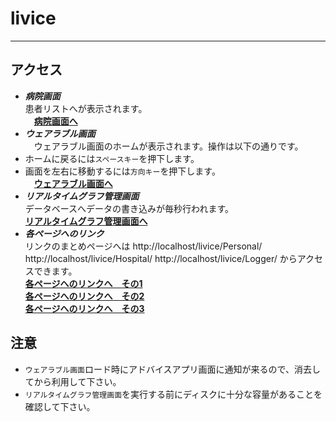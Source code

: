 # livice   
---
## アクセス
- ***病院画面***   
   患者リストへが表示されます。   
　**[病院画面へ](http://localhost/livice/hospital/patient_list)**
- ***ウェアラブル画面***   
　ウェアラブル画面のホームが表示されます。操作は以下の通りです。   
 - ホームに戻るには`スペースキー`を押下します。   
 - 画面を左右に移動するには`方向キー`を押下します。   
　**[ウェアラブル画面へ](http://localhost/livice/Personal/home)**
- ***リアルタイムグラフ管理画面***   
  データベースへデータの書き込みが毎秒行われます。  
   **[リアルタイムグラフ管理画面へ](http://localhost/livice/Logger/personal_dashboard)**
- ***各ページへのリンク***   
  リンクのまとめページへは
        http://localhost/livice/Personal/
        http://localhost/livice/Hospital/
        http://localhost/livice/Logger/
からアクセスできます。   
**[各ページへのリンクへ　その1](http://localhost/livice/Personal/)**   
**[各ページへのリンクへ　その2](http://localhost/livice/Hospital/)**   
**[各ページへのリンクへ　その3](http://localhost/livice/Logger/)**   

## 注意
- `ウェアラブル画面`ロード時にアドバイスアプリ画面に通知が来るので、消去してから利用して下さい。
- `リアルタイムグラフ管理画面`を実行する前にディスクに十分な容量があることを確認して下さい。
